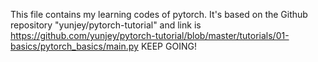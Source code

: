 This file contains my learning codes of pytorch.
It's based on the Github repository "yunjey/pytorch-tutorial" and link is https://github.com/yunjey/pytorch-tutorial/blob/master/tutorials/01-basics/pytorch_basics/main.py
KEEP GOING!